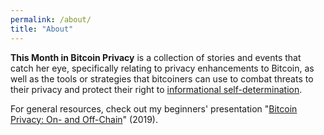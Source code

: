 ```yaml
---
permalink: /about/
title: "About"
---
```


**This Month in Bitcoin Privacy** is a collection of stories and events that catch her eye, specifically relating to privacy enhancements to Bitcoin, as well as the tools or strategies that bitcoiners can use to combat threats to their privacy and protect their right to [informational self-determination](https://en.wikipedia.org/wiki/Informational_self-determination).

For general resources, check out my beginners' presentation "[Bitcoin Privacy: On- and Off-Chain](https://einzelgaengerinmotte.files.wordpress.com/2019/09/slides-final-2.pdf)" (2019).
